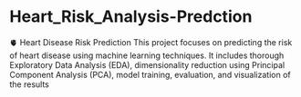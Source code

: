 # Heart_Risk_Analysis-Predction
🫀 Heart Disease Risk Prediction This project focuses on predicting the risk of heart disease using machine learning techniques. It includes thorough Exploratory Data Analysis (EDA), dimensionality reduction using Principal Component Analysis (PCA), model training, evaluation, and visualization of the results
